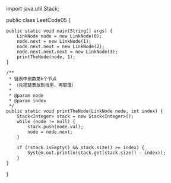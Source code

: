 import java.util.Stack;

public class LeetCode05 {

    public static void main(String[] args) {
        LinkNode node = new LinkNode(0);
        node.next = new LinkNode(1);
        node.next.next = new LinkNode(2);
        node.next.next.next = new LinkNode(3);
        printTheNode(node, 1);
    }

    /**
     * 链表中倒数第k个节点
     * （先把链表放到栈里，再取值）
     *
     * @param node
     * @param index
     */
    public static void printTheNode(LinkNode node, int index) {
        Stack<Integer> stack = new Stack<Integer>();
        while (node != null) {
            stack.push(node.val);
            node = node.next;
        }

        if (!stack.isEmpty() && stack.size() >= index) {
            System.out.println(stack.get(stack.size() - index));
        }
    }
}
